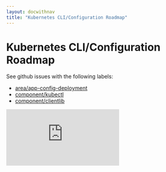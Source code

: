 ```yaml
---
layout: docwithnav
title: "Kubernetes CLI/Configuration Roadmap"
---
```

<!-- BEGIN MUNGE: UNVERSIONED_WARNING -->


<!-- END MUNGE: UNVERSIONED_WARNING -->

# Kubernetes CLI/Configuration Roadmap

See github issues with the following labels:
* [area/app-config-deployment](https://github.com/kubernetes/kubernetes/labels/area/app-config-deployment)
* [component/kubectl](https://github.com/kubernetes/kubernetes/labels/component/kubectl)
* [component/clientlib](https://github.com/kubernetes/kubernetes/labels/component/clientlib)




<!-- BEGIN MUNGE: IS_VERSIONED -->
<!-- TAG IS_VERSIONED -->
<!-- END MUNGE: IS_VERSIONED -->


<!-- BEGIN MUNGE: GENERATED_ANALYTICS -->
[![Analytics](https://kubernetes-site.appspot.com/UA-36037335-10/GitHub/docs/devel/cli-roadmap.md?pixel)]()
<!-- END MUNGE: GENERATED_ANALYTICS -->

